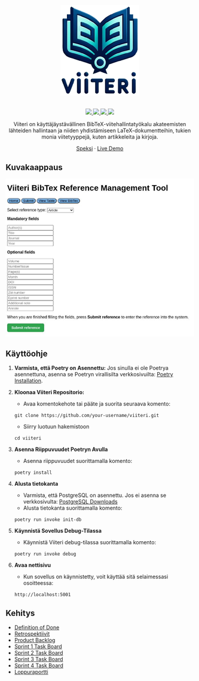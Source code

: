 # <p align="center"><img src="./docs/assets/logo.png"></p>

<p align="center">
    <a href="https://github.com/3nd3r1/ohtu-miniprojekti/actions/workflows/main.yml" alt="Continuous Integration">
        <img src="https://github.com/3nd3r1/ohtu-miniprojekti/actions/workflows/main.yml/badge.svg"/>
    </a>
    <a href="https://codecov.io/gh/3nd3r1/ohtu-miniprojekti" alt="Codecov">
        <img src="https://codecov.io/gh/3nd3r1/ohtu-miniprojekti/graph/badge.svg?token=LB9DOS5ALB"/>
    </a>
    <a href="https://github.com/3nd3r1/ohtu-miniprojekti/blob/main/LICENSE" alt="License">
        <img src="https://img.shields.io/github/license/3nd3r1/ohtu-miniprojekti"/>
    </a>
    <a href="https://github.com/3nd3r1/ohtu-miniprojekti/releases/latest" alt="Release">
        <img src="https://img.shields.io/github/v/release/3nd3r1/ohtu-miniprojekti"/>
    </a>
    
</p>

<p align="center">
Viiteri on käyttäjäystävällinen BibTeX-viitehallintatyökalu akateemisten lähteiden hallintaan ja niiden yhdistämiseen LaTeX-dokumentteihin, tukien monia viitetyyppejä, kuten artikkeleita ja kirjoja.
</p>
<p align="center">
    <a href="https://ohjelmistotuotanto-hy.github.io/speksi/">Speksi</a>
    ·
    <a href="https://viiteri.onrender.com/">Live Demo</a>
</p>

## Kuvakaappaus

![Preview](./docs/assets/preview.jpg)

## Käyttöohje

1. **Varmista, että Poetry on Asennettu:**
   Jos sinulla ei ole Poetrya asennettuna, asenna se Poetryn virallisilta verkkosivuilta: [Poetry Installation](https://python-poetry.org/docs/).

2. **Kloonaa Viiteri Repositorio:**
    - Avaa komentokehote tai pääte ja suorita seuraava komento:
    ```
    git clone https://github.com/your-username/viiteri.git
    ```
    - Siirry luotuun hakemistoon
    ```
    cd viiteri
    ```
3. **Asenna Riippuvuudet Poetryn Avulla**
    - Asenna riippuvuudet suorittamalla komento:
    ```
    poetry install
    ```
4. **Alusta tietokanta**
    - Varmista, että PostgreSQL on asennettu. Jos ei asenna se verkkosivulta: [PostgreSQL Downloads](https://www.postgresql.org/download/)
    - Alusta tietokanta suorittamalla komento:
    ```
    poetry run invoke init-db
    ```
5. **Käynnistä Sovellus Debug-Tilassa**
    - Käynnistä Viiteri debug-tilassa suorittamalla komento:
    ```
    poetry run invoke debug
    ```
6. **Avaa nettisivu**
    - Kun sovellus on käynnistetty, voit käyttää sitä selaimessasi osoitteessa:
    ```
    http://localhost:5001
    ```

## Kehitys

-   [Definition of Done](./docs/definition_of_done.md)
-   [Retrospektiivit](./RETRO.md)
-   [Product Backlog](https://github.com/users/3nd3r1/projects/2/views/1)
-   [Sprint 1 Task Board](https://github.com/users/3nd3r1/projects/1/views/1)
-   [Sprint 2 Task Board](https://github.com/users/3nd3r1/projects/3/views/1)
-   [Sprint 3 Task Board](https://github.com/users/3nd3r1/projects/4/views/1)
-   [Sprint 4 Task Board](https://github.com/users/3nd3r1/projects/5/views/1)
-   [Loppuraportti](./REPORT.md)
